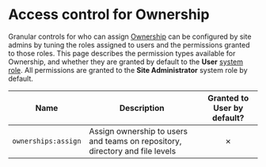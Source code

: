 # Access control for Ownership

Granular controls for who can assign [Ownership](../../own/index.md) can be configured by site admins by tuning the roles assigned to users and the permissions granted to those roles. This page describes the permission types available for Ownership, and whether they are granted by default to the **User** [system role](./index.md#system-roles). All permissions are granted to the **Site Administrator** system role by default.

Name      | Description | Granted to **User** by default?
--------- | ----------- | :-:
`ownerships:assign` | Assign ownership to users and teams on repository, directory and file levels | ✗
